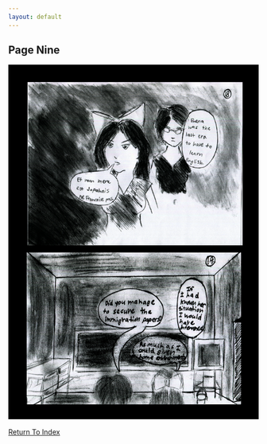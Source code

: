 ```yaml
---
layout: default
---
```

## Page Nine
![Page Nine](https://raw.githubusercontent.com/LWFlouisa/uploadedfairyalt/master/pages/page9.png)

[Return To Index](https://lwflouisa.github.io/uploadedfairyalt)
